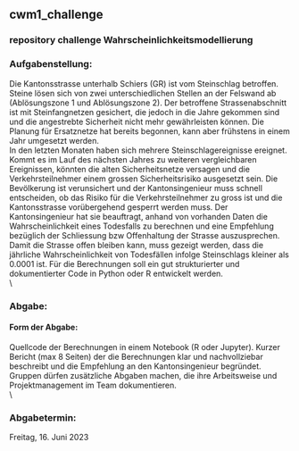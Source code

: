 ## cwm1_challenge
### repository challenge Wahrscheinlichkeitsmodellierung

### Aufgabenstellung: 
Die Kantonsstrasse unterhalb Schiers (GR) ist vom Steinschlag betroffen. Steine lösen sich von zwei unterschiedlichen Stellen an der Felswand ab (Ablösungszone 1 und Ablösungszone 2). Der betroffene Strassenabschnitt ist mit Steinfangnetzen gesichert, die jedoch in die Jahre gekommen sind und die angestrebte Sicherheit nicht mehr gewährleisten können. Die Planung für Ersatznetze hat bereits begonnen, kann aber frühstens in einem Jahr umgesetzt werden. \
In den letzten Monaten haben sich mehrere Steinschlagereignisse ereignet. Kommt es im Lauf des nächsten Jahres zu weiteren vergleichbaren Ereignissen, könnten die alten Sicherheitsnetze versagen und die Verkehrsteilnehmer einem grossen Sicherheitsrisiko ausgesetzt sein. Die Bevölkerung ist verunsichert und der Kantonsingenieur muss schnell entscheiden, ob das Risiko für die Verkehrsteilnehmer zu gross ist und die Kantonsstrasse vorübergehend gesperrt werden muss. Der Kantonsingenieur hat sie beauftragt, anhand von vorhanden Daten die Wahrscheinlichkeit eines Todesfalls zu berechnen und eine Empfehlung bezüglich der Schliessung bzw Offenhaltung der Strasse auszusprechen.
Damit die Strasse offen bleiben kann, muss gezeigt werden, dass die jährliche Wahrscheinlichkeit von Todesfällen infolge Steinschlags kleiner als 0.0001 ist. Für die Berechnungen soll ein gut strukturierter und dokumentierter Code in Python oder R entwickelt werden.
\
\


### Abgabe:
#### Form der Abgabe: 
Quellcode der Berechnungen in einem Notebook (R oder Jupyter).
Kurzer Bericht (max 8 Seiten) der die Berechnungen klar und nachvollziebar beschreibt und die Empfehlung an den Kantonsingenieur begründet.
Gruppen dürfen zusätzliche Abgaben machen, die ihre Arbeitsweise und Projektmanagement im Team dokumentieren.
\
\
### Abgabetermin: 
Freitag, 16. Juni 2023


